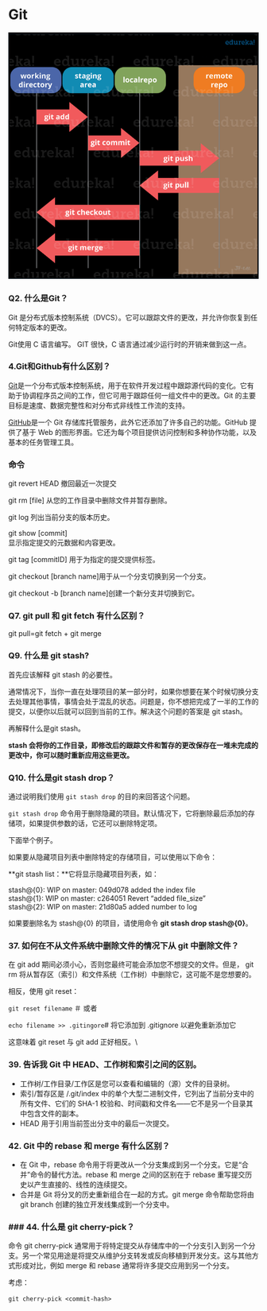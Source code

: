 # Git


![](https://raw.githubusercontent.com/JF-011101/Image_hosting_rep/main/20221123201058.png)

### Q2. 什么是Git？

Git 是分布式版本控制系统（DVCS）。它可以跟踪文件的更改，并允许你恢复到任何特定版本的更改。

Git使用 C 语言编写。 GIT 很快，C 语言通过减少运行时的开销来做到这一点。
### **4.Git和Github有什么区别？**

[Git](https://bit.ly/31MeW9b)是一个分布式版本控制系统，用于在软件开发过程中跟踪源代码的变化。它有助于协调程序员之间的工作，但它可用于跟踪任何一组文件中的更改。Git 的主要目标是速度、数据完整性和对分布式非线性工作流的支持。

[GitHub](https://bit.ly/2rVhL7Q)是一个 Git 存储库托管服务，此外它还添加了许多自己的功能。GitHub 提供了基于 Web 的图形界面。它还为每个项目提供访问控制和多种协作功能，以及基本的任务管理工具。

### 命令
git revert HEAD 撤回最近一次提交

git rm [file]	从您的工作目录中删除文件并暂存删除。

git log 	列出当前分支的版本历史。

git show [commit]  
显示指定提交的元数据和内容更改。

git tag [commitID] 
用于为指定的提交提供标签。

git checkout [branch name]用于从一个分支切换到另一个分支。

git checkout -b [branch name]创建一个新分支并切换到它。

### Q7. git pull 和 git fetch 有什么区别？
git pull=git fetch + git merge

### Q9. 什么是 git stash?

首先应该解释 git stash 的必要性。

通常情况下，当你一直在处理项目的某一部分时，如果你想要在某个时候切换分支去处理其他事情，事情会处于混乱的状态。问题是，你不想把完成了一半的工作的提交，以便你以后就可以回到当前的工作。解决这个问题的答案是 git stash。

再解释什么是git stash。

**stash 会将你的工作目录，即修改后的跟踪文件和暂存的更改保存在一堆未完成的更改中，你可以随时重新应用这些更改。**

### Q10. 什么是git stash drop？

通过说明我们使用 `git stash drop` 的目的来回答这个问题。

`git stash drop` 命令用于删除隐藏的项目。默认情况下，它将删除最后添加的存储项，如果提供参数的话，它还可以删除特定项。

下面举个例子。

如果要从隐藏项目列表中删除特定的存储项目，可以使用以下命令：

**git stash list：**它将显示隐藏项目列表，如：

stash@{0}: WIP on master: 049d078 added the index file  
stash@{1}: WIP on master: c264051 Revert “added file\_size”  
stash@{2}: WIP on master: 21d80a5 added number to log

如果要删除名为 stash@{0} 的项目，请使用命令 **git stash drop stash@{0}**。


### **37\. 如何在不从文件系统中删除文件的情况下从 git 中删除文件？**

在 git add 期间必须小心，否则您最终可能会添加您不想提交的文件。但是， git rm 将从暂存区（索引）和文件系统（工作树）中删除它，这可能不是您想要的。

相反，使用 git reset：

`git reset filename`  ＃ 或者

`echo filename >> .gitingore`\# 将它添加到 .gitignore 以避免重新添加它

这意味着 git reset <paths> 与 git add <paths> 正好相反。\

### **39\. 告诉我 Git 中 HEAD、工作树和索引之间的区别。**

- 工作树/工作目录/工作区是您可以查看和编辑的（源）文件的目录树。
- 索引/暂存区是 <baseOfRepo>/.git/index 中的单个大型二进制文件，它列出了当前分支中的所有文件、它们的 SHA-1 校验和、时间戳和文件名——它不是另一个目录其中包含文件的副本。
- HEAD 用于引用当前签出分支中的最后一次提交。


### **42\. Git 中的 rebase 和 merge 有什么区别？**

- 在 Git 中，rebase 命令用于将更改从一个分支集成到另一个分支。它是“合并”命令的替代方法。rebase 和 merge 之间的区别在于 rebase 重写提交历史以产生直接的、线性的连续提交。
- 合并是 Git 将分叉的历史重新组合在一起的方式。git merge 命令帮助您将由 git branch 创建的独立开发线集成到一个分支中。

### ### **44\. 什么是 git cherry-pick？**

命令 git cherry-pick 通常用于将特定提交从存储库中的一个分支引入到另一个分支。另一个常见用途是将提交从维护分支转发或反向移植到开发分支。这与其他方式形成对比，例如 merge 和 rebase 通常将许多提交应用到另一个分支。

考虑：

`git cherry-pick <commit-hash>`
